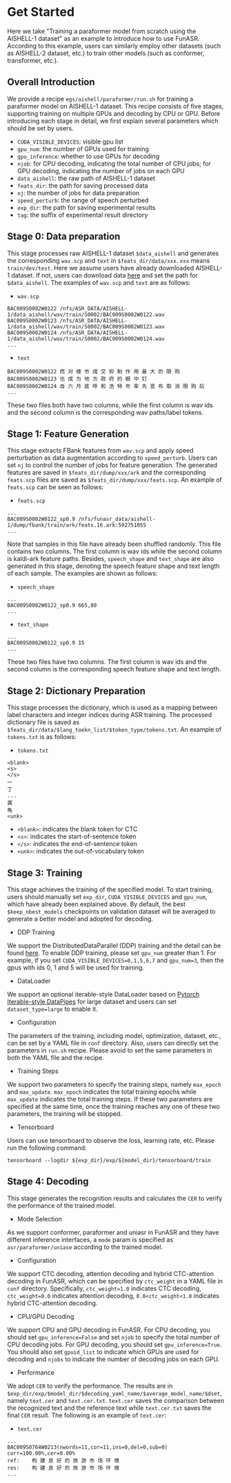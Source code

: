 # Get Started
Here we take "Training a paraformer model from scratch using the AISHELL-1 dataset" as an example to introduce how to use FunASR. According to this example, users can similarly employ other datasets (such as AISHELL-2 dataset, etc.) to train other models (such as conformer, transformer, etc.).

## Overall Introduction
We provide a recipe `egs/aishell/paraformer/run.sh` for training a paraformer model on AISHELL-1 dataset. This recipe consists of five stages, supporting training on multiple GPUs and decoding by CPU or GPU. Before introducing each stage in detail, we first explain several parameters which should be set by users.
- `CUDA_VISIBLE_DEVICES`: visible gpu list
- `gpu_num`: the number of GPUs used for training
- `gpu_inference`: whether to use GPUs for decoding
- `njob`: for CPU decoding, indicating the total number of CPU jobs; for GPU decoding, indicating the number of jobs on each GPU
- `data_aishell`: the raw path of AISHELL-1 dataset
- `feats_dir`: the path for saving processed data
- `nj`: the number of jobs for data preparation
- `speed_perturb`: the range of speech perturbed
- `exp_dir`: the path for saving experimental results
- `tag`: the suffix of experimental result directory

## Stage 0: Data preparation
This stage processes raw AISHELL-1 dataset `$data_aishell` and generates the corresponding `wav.scp` and `text` in `$feats_dir/data/xxx`. `xxx` means `train/dev/test`. Here we assume users have already downloaded AISHELL-1 dataset. If not, users can download data [here](https://www.openslr.org/33/) and set the path for `$data_aishell`. The examples of `wav.scp` and `text` are as follows:
* `wav.scp`
```
BAC009S0002W0122 /nfs/ASR_DATA/AISHELL-1/data_aishell/wav/train/S0002/BAC009S0002W0122.wav
BAC009S0002W0123 /nfs/ASR_DATA/AISHELL-1/data_aishell/wav/train/S0002/BAC009S0002W0123.wav
BAC009S0002W0124 /nfs/ASR_DATA/AISHELL-1/data_aishell/wav/train/S0002/BAC009S0002W0124.wav
...
```
* `text`
```
BAC009S0002W0122 而 对 楼 市 成 交 抑 制 作 用 最 大 的 限 购
BAC009S0002W0123 也 成 为 地 方 政 府 的 眼 中 钉
BAC009S0002W0124 自 六 月 底 呼 和 浩 特 市 率 先 宣 布 取 消 限 购 后
...
```
These two files both have two columns, while the first column is wav ids and the second column is the corresponding wav paths/label tokens.

## Stage 1: Feature Generation
This stage extracts FBank features from `wav.scp` and apply speed perturbation as data augmentation according to `speed_perturb`. Users can set `nj` to control the number of jobs for feature generation. The generated features are saved in `$feats_dir/dump/xxx/ark` and the corresponding `feats.scp` files are saved as `$feats_dir/dump/xxx/feats.scp`. An example of `feats.scp` can be seen as follows:
* `feats.scp`
```
...
BAC009S0002W0122_sp0.9 /nfs/funasr_data/aishell-1/dump/fbank/train/ark/feats.16.ark:592751055
...
```
Note that samples in this file have already been shuffled randomly. This file contains two columns. The first column is wav ids while the second column is kaldi-ark feature paths. Besides, `speech_shape` and `text_shape` are also generated in this stage, denoting the speech feature shape and text length of each sample. The examples are shown as follows:
* `speech_shape`
```
...
BAC009S0002W0122_sp0.9 665,80
...
```
* `text_shape`
```
...
BAC009S0002W0122_sp0.9 15
...
```
These two files have two columns. The first column is wav ids and the second column is the corresponding speech feature shape and text length.

## Stage 2: Dictionary Preparation
This stage processes the dictionary, which is used as a mapping between label characters and integer indices during ASR training. The processed dictionary file is saved as `$feats_dir/data/$lang_toekn_list/$token_type/tokens.txt`. An example of `tokens.txt` is as follows:
* `tokens.txt`
```
<blank>
<s>
</s>
一
丁
...
龚
龟
<unk>
```
* `<blank>`: indicates the blank token for CTC
* `<s>`: indicates the start-of-sentence token
* `</s>`: indicates the end-of-sentence token
* `<unk>`: indicates the out-of-vocabulary token

## Stage 3: Training
This stage achieves the training of the specified model. To start training, users should manually set `exp_dir`, `CUDA_VISIBLE_DEVICES` and `gpu_num`, which have already been explained above. By default, the best `$keep_nbest_models` checkpoints on validation dataset will be averaged to generate a better model and adopted for decoding.

* DDP Training

We support the DistributedDataParallel (DDP) training and the detail can be found [here](https://pytorch.org/tutorials/intermediate/ddp_tutorial.html). To enable DDP training, please set `gpu_num` greater than 1. For example, if you set `CUDA_VISIBLE_DEVICES=0,1,5,6,7` and `gpu_num=3`, then the gpus with ids 0, 1 and 5 will be used for training.

* DataLoader

We support an optional iterable-style DataLoader based on [Pytorch Iterable-style DataPipes](https://pytorch.org/data/beta/torchdata.datapipes.iter.html) for large dataset and users can set `dataset_type=large` to enable it. 

* Configuration

The parameters of the training, including model, optimization, dataset, etc., can be set by a YAML file in `conf` directory. Also, users can directly set the parameters in `run.sh` recipe. Please avoid to set the same parameters in both the YAML file and the recipe.

* Training Steps

We support two parameters to specify the training steps, namely `max_epoch` and `max_update`. `max_epoch` indicates the total training epochs while `max_update` indicates the total training steps. If these two parameters are specified at the same time, once the training reaches any one of these two parameters, the training will be stopped.

* Tensorboard

Users can use tensorboard to observe the loss, learning rate, etc. Please run the following command:
```
tensorboard --logdir ${exp_dir}/exp/${model_dir}/tensorboard/train
```

## Stage 4: Decoding
This stage generates the recognition results and calculates the `CER` to verify the performance of the trained model. 

* Mode Selection

As we support conformer, paraformer and uniasr in FunASR and they have different inference interfaces, a `mode` param is specified as `asr/paraformer/uniase` according to the trained model.

* Configuration

We support CTC decoding, attention decoding and hybrid CTC-attention decoding in FunASR, which can be specified by `ctc_weight` in a YAML file in `conf` directory. Specifically, `ctc_weight=1.0` indicates CTC decoding, `ctc_weight=0.0` indicates attention decoding, `0.0<ctc_weight<1.0` indicates hybrid CTC-attention decoding.

* CPU/GPU Decoding

We support CPU and GPU decoding in FunASR. For CPU decoding, you should set `gpu_inference=False` and set `njob` to specify the total number of CPU decoding jobs. For GPU decoding, you should set `gpu_inference=True`. You should also set `gpuid_list` to indicate which GPUs are used for decoding and `njobs` to indicate the number of decoding jobs on each GPU.

* Performance

We adopt `CER` to verify the performance. The results are in `$exp_dir/exp/$model_dir/$decoding_yaml_name/$average_model_name/$dset`, namely `text.cer` and `text.cer.txt`. `text.cer` saves the comparison between the recognized text and the reference text while `text.cer.txt` saves the final `CER` result. The following is an example of `text.cer`:
* `text.cer`
```
...
BAC009S0764W0213(nwords=11,cor=11,ins=0,del=0,sub=0) corr=100.00%,cer=0.00%
ref:    构 建 良 好 的 旅 游 市 场 环 境
res:    构 建 良 好 的 旅 游 市 场 环 境
...
```

